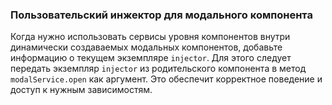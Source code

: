 ### Пользовательский инжектор для модального компонента

Когда нужно использовать сервисы уровня компонентов внутри динамически создаваемых модальных компонентов, добавьте информацию о текущем экземпляре `injector`.
Для этого следует передать экземпляр `injector` из родительского компонента в метод `modalService.open` как аргумент. Это обеспечит корректное поведение и доступ к нужным зависимостям.

<!-- example(modal-component-with-injector) -->
